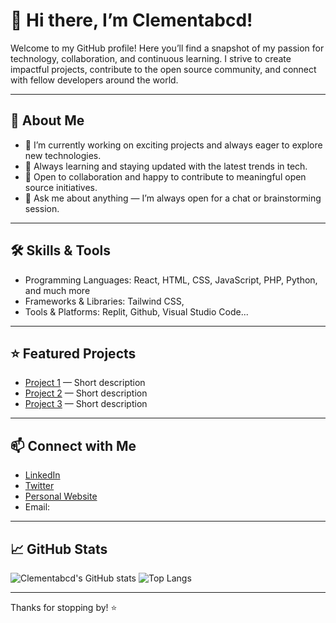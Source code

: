 # 👋 Hi there, I’m Clementabcd!

Welcome to my GitHub profile! Here you’ll find a snapshot of my passion for technology, collaboration, and continuous learning. I strive to create impactful projects, contribute to the open source community, and connect with fellow developers around the world.

---

## 🚀 About Me

- 🔭 I’m currently working on exciting projects and always eager to explore new technologies.
- 🌱 Always learning and staying updated with the latest trends in tech.
- 🤝 Open to collaboration and happy to contribute to meaningful open source initiatives.
- 💬 Ask me about anything — I’m always open for a chat or brainstorming session.

---

## 🛠️ Skills & Tools

- Programming Languages: React, HTML, CSS, JavaScript, PHP, Python, and much more
- Frameworks & Libraries: Tailwind CSS, 
- Tools & Platforms: Replit, Github, Visual Studio Code...

---

## ⭐ Featured Projects

<!-- Highlight a few of your favorite or most popular repositories here -->
- [Project 1](#) — Short description
- [Project 2](#) — Short description
- [Project 3](#) — Short description

---

## 📫 Connect with Me

<!-- Add your social links, website, or email -->
- [LinkedIn](#)
- [Twitter](#)
- [Personal Website](#)
- Email: 

---

## 📈 GitHub Stats

![Clementabcd's GitHub stats](https://github-readme-stats.vercel.app/api?username=Clementabcd&show_icons=true&theme=radical)
![Top Langs](https://github-readme-stats.vercel.app/api/top-langs/?username=Clementabcd&layout=compact&theme=radical)

---

Thanks for stopping by! ⭐️

